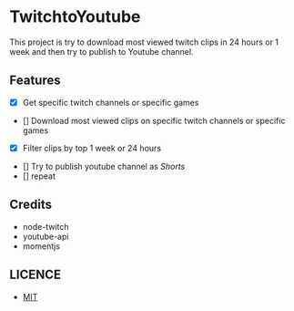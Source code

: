 # <strong> TwitchtoYoutube </strong>

This project is try to download most viewed twitch clips in 24 hours or 1 week and then try to publish to Youtube channel.

## Features
-   [x] Get specific twitch channels or specific games
-   [] Download most viewed clips on specific twitch channels or specific games
-   [x] Filter clips by top 1 week or 24 hours
-   [] Try to publish youtube channel as _Shorts_
-   [] repeat

## Credits

- node-twitch
- youtube-api
- momentjs

## LICENCE

- [MIT](https://github.com/deeppaz/TwitchtoYoutube/blob/main/LICENSE)